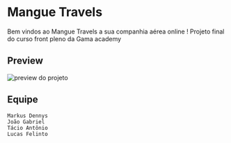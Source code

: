 # Mangue Travels

Bem vindos ao Mangue Travels a sua companhia aérea online !
Projeto final do curso front pleno da Gama academy 

## Preview

![preview do projeto ](https://i.imgur.com/Ro9s0pk.jpg)

##  Equipe

```
Markus Dennys
João Gabriel
Tácio Antônio
Lucas Felinto
```


